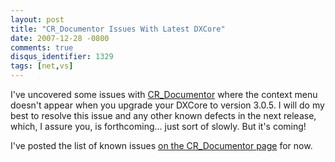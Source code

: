 ```yaml
---
layout: post
title: "CR_Documentor Issues With Latest DXCore"
date: 2007-12-28 -0800
comments: true
disqus_identifier: 1329
tags: [net,vs]
---
```

I've uncovered some issues with
[CR_Documentor](/archive/2004/11/15/cr_documentor-the-documentor-plug-in-for-dxcore.aspx)
where the context menu doesn't appear when you upgrade your DXCore to
version 3.0.5. I will do my best to resolve this issue and any other
known defects in the next release, which, I assure you, is
forthcoming... just sort of slowly. But it's coming!

I've posted the list of known issues [on the CR_Documentor
page](/archive/2004/11/15/cr_documentor-the-documentor-plug-in-for-dxcore.aspx)
for now.


